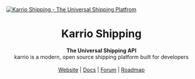 <a href="https://karrio.io" target="_blank">
  <picture>
    <source media="(prefers-color-scheme: dark)" srcset="https://user-images.githubusercontent.com/10974180/220461790-a7008191-3dd1-4d6d-ae1b-7639998aead4.svg" />
    <img alt="Karrio Shipping - The Universal Shipping Platfrom" src="https://user-images.githubusercontent.com/10974180/220480507-3b068982-6a3e-4225-b8f4-d6147b88e47e.svg" />
  </picture>
</a>

<div align="center">
  <h1>Karrio Shipping</h1>
</div>

<div align="center">
  <strong>The Universal Shipping API</strong>
</div>

<div align="center">
  karrio is a modern, open source shipping platform built for developers
</div>

<br>

<div align="center">
  <a href="https://karrio.io/">Website</a>
  <span> | </span>
  <a href="https://docs.karrio.io">Docs</a>
  <span> | </span>
  <a href="https://github.com/orgs/karrioapi/discussions">Forum</a>
  <span> | </span>
  <a href="https://github.com/orgs/karrioapi/projects/12">Roadmap</a>
</div>
